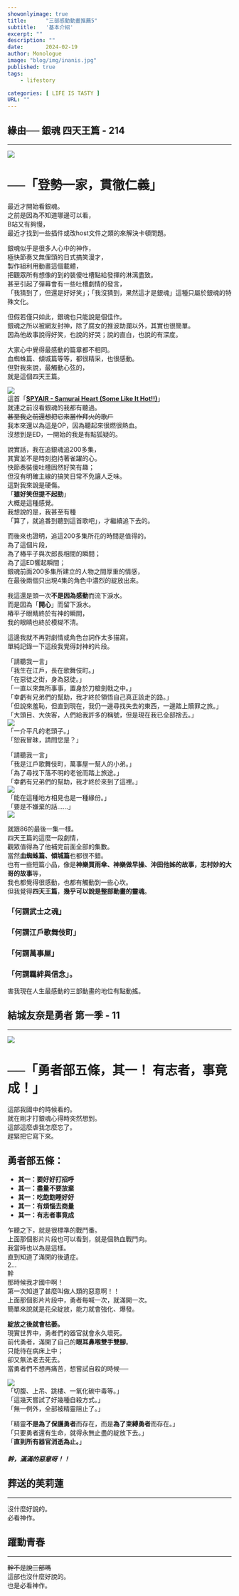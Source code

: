 ```yaml
---
showonlyimage: true
title:      "三部感動動畫推薦5"
subtitle:   '基本介紹'
excerpt: ""
description: ""
date:       2024-02-19
author: Monologue    
image: "blog/img/inanis.jpg"
published: true 
tags:
    - lifestory

categories: [ LIFE IS TASTY ]
URL: ""
---
```


## 緣由── 銀魂 四天王篇 - 214
---
[![](https://i.imgur.com/aRqLXci.jpg)](https://www.youtube.com/watch?v=AqU-Q4iNVaU&t=1s&ab_channel=%E8%A8%AD%E7%95%9C) 
# ──「登勢一家，貫徹仁義」  
  
最近才開始看銀魂。  
之前是因為不知道哪邊可以看，  
B站又有夠慢，  
最近才找到一些插件或改host文件之類的來解決卡頓問題。  
  
銀魂似乎是很多人心中的神作，  
極快節奏又無俚頭的日式搞笑漫才，  
製作組利用動畫這個載體，  
把觀眾所有想像的到的裝傻吐槽點給發揮的淋漓盡致。  
甚至引起了彈幕會有一些吐槽劇情的發言，  
「我猜到了，但還是好好笑」；「我沒猜到，果然這才是銀魂」這種只屬於銀魂的特殊文化。  
  
但假若僅只如此，銀魂也只能說是個佳作。  
銀魂之所以被網友封神，除了腐女的推波助瀾以外，其實也很簡單。  
因為他故事說得好笑，也說的好哭；說的直白，也說的有深度。  
  
大家心中覺得最感動的篇章都不相同。  
血蜘蛛篇、傾城篇等等，都很精采，也很感動。  
但對我來說，最觸動心弦的，  
就是這個四天王篇。  
  
[![](http://img.youtube.com/vi/yDDBaQnd9Ls/maxresdefault.jpg)](https://www.youtube.com/watch?v=yDDBaQnd9Ls&ab_channel=Promise)  
這首「[**SPYAIR - Samurai Heart (Some Like It Hot!!)**](https://www.youtube.com/watch?v=gqsMJ1wezOY&ab_channel=SPYAIRVEVO)」  
就連之前沒看銀魂的我都有聽過。  
~~甚至我之前還想把它來當作拜火的歌ㄏ~~  
我本來還以為這是OP，因為聽起來很燃很熱血。  
沒想到是ED，一開始的我是有點狐疑的。  
  
說實話，我在追銀魂追200多集，  
其實並不是時刻抱持著雀躍的心。  
快節奏裝傻吐槽固然好笑有趣；  
但沒有明確主線的搞笑日常不免讓人乏味。  
這對我來說是硬傷。  
「**雖好笑但提不起勁**」  
大概是這種感覺。   
我想說的是，我甚至有種  
「算了，就追番到聽到這首歌吧」，才繼續追下去的。  
  
而後來也證明，追這200多集所花的時間是值得的。  
為了這個片段，  
為了樁平子與次郎長相間的瞬間；  
為了這ED響起瞬間；  
銀魂前面200多集所建立的人物之間厚重的情感，  
在最後兩個只出現4集的角色中濃烈的綻放出來。  
  
我這還是頭一次**不是因為感動**而流下淚水。  
而是因為「**開心**」而留下淚水。  
樁平子眼睛終於有神的瞬間，  
我的眼睛也終於模糊不清。  
  
這邊我就不再對劇情或角色台詞作太多描寫。  
單純記錄一下這段我覺得封神的片段。  
  
「請聽我一言」  
「我生在江戶，長在歌舞伎町。」  
「在惡徒之街，身為惡徒。」  
「一直以來無所事事，置身於刀槍劍戟之中。」  
「幸虧有兄弟們的幫助，我才終於領悟自己真正該走的路。」  
「但說來羞恥，但直到現在，我仍一邊尋找失去的東西，一邊踏上贖罪之旅。」  
「大頭目、大俠客，人們給我許多的稱號，但是現在我已全部捨去。」  
![](/blog/gin/1.png)  
「一介平凡的老頭子。」  
「恕我冒昧，請問您是？」  
  
「請聽我一言」  
「我是江戶歌舞伎町，萬事屋一幫人的小弟。」  
「為了尋找下落不明的老爸而踏上旅途。」  
「幸虧有兄弟們的幫助，我才終於來到了這裡。」  
![](/blog/gin/2.png)  
「能在這種地方相見也是一種緣份。」  
「要是不嫌棄的話......」  
![](/blog/gin/3.png)  
  
就跟86的最後一集一樣。  
四天王篇的這麼一段劇情，  
觀眾值得為了他補完前面全部的集數。  
當然**血蜘蛛篇、傾城篇**也都很不錯。  
也有一些短篇小品，像是**神樂買雨傘、神樂做早操、沖田他姊的故事，志村妙的大哥的故事**等，  
我也都覺得很感動，也都有觸動到一些心坎。  
但我覺得**四天王篇**，**幾乎可以說是整部動畫的靈魂**。  
### 「何謂武士之魂」
### 「何謂江戶歌舞伎町」
### 「何謂萬事屋」
### 「何謂羈絆與信念」。  
害我現在人生最感動的三部動畫的地位有點動搖。  
  
## 結城友奈是勇者 第一季 - 11
***
[![](http://img.youtube.com/vi/10t1_3VZWlI/maxresdefault.jpg)](https://www.youtube.com/watch?v=10t1_3VZWlI&t=858s&ab_channel=Saikyoooo)  
# ──「勇者部五條，其一！ 有志者，事竟成！」  
  
這部我國中的時候看的。  
就在剛才打銀魂心得時突然想到。  
這部這麼虐我怎麼忘了。  
趕緊把它寫下來。  
  
## 勇者部五條：  
* **其一：要好好打招呼**
* **其一：盡量不要放棄**
* **其一：吃飽飽睡好好**
* **其一：有煩惱去商量**
* **其一：有志者事竟成**
  
乍聽之下，就是很標準的戰鬥番。  
上面那個影片片段也可以看到，就是個熱血戰鬥向。  
我當時也以為是這樣。  
直到知道了滿開的後遺症。  
2...  
幹  
那時候我才國中啊！  
第一次知道了甚麼叫做人類的惡意啊！！  
上面那個影片片段中，勇者每喊一次，就滿開一次。  
簡單來說就是花朵綻放，能力就會強化、爆發。  
  
**綻放之後就會枯萎。**  
現實世界中，勇者們的器官就會永久壞死。  
前代勇者，滿開了自己的**眼耳鼻喉雙手雙腳**。  
只能待在病床上中；  
卻又無法老去死去。  
當勇者們不想再痛苦，想嘗試自殺的時候──  
  
![](https://livedoor.blogimg.jp/anico_bin/imgs/c/d/cd40f36c.jpg)  
「切腹、上吊、跳樓、一氧化碳中毒等。」  
「這幾天嘗試了好幾種自殺方式。」  
「無一例外，全部被精靈阻止了。」  
  
「精靈**不是為了保護勇者**而存在，而是**為了束縛勇者**而存在。」  
「只要勇者還有生命，就得永無止盡的綻放下去。」  
「**直到所有器官消逝為止。**」  

##### 幹，滿滿的惡意呀！！
  
## 葬送的芙莉蓮
***
沒什麼好說的。  
必看神作。  
  
## 躍動青春
***
~~幹不是說三部嗎~~  
這部也沒什麼好說的。  
也是必看神作。  

<!--more-->

